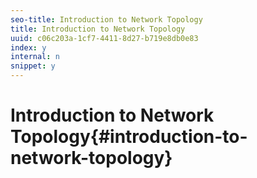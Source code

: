 ```yaml
---
seo-title: Introduction to Network Topology
title: Introduction to Network Topology
uuid: c06c203a-1cf7-4411-8d27-b719e8db0e83
index: y
internal: n
snippet: y
---
```


# Introduction to Network Topology{#introduction-to-network-topology}

